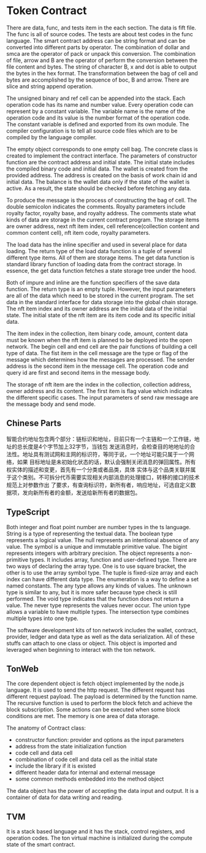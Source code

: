 # Token Contract

There are data, func, and tests item in the each section. The data is fift file. The func is all of source codes. The tests are about test codes in the func language. The smart contract address can be string format and can be converted into different parts by operator. The combination of dollar and smca are the operator of pack or unpack this conversion. The combination of file, arrow and B are the operator of perform the conversion between the file content and bytes. The string of character B, x and dot is able to output the bytes in the hex format. The transformation between the bag of cell and bytes are accomplished by the sequence of boc, B and arrow. There are slice and string append operation. 

The unsigned binary and ref cell can be appended into the stack. Each operation code has its name and number value. Every operation code can represent by a constant variable. The variable name is the name of the operation code and its value is the number format of the operation code. The constant variable is defined and exported from its own module. The compiler configuration is to tell all source code files which are to be compiled by the language compiler. 

The empty object corresponds to one empty cell bag. The concrete class is created to implement the contract interface. The parameters of constructor function are the contract address and initial state. The initial state includes the compiled binary code and initial data. The wallet is created from the provided address. The address is created on the basis of work chain id and initial data. The balance is the wallet data only if the state of the wallet is active. As a result, the state should be checked before fetching any data. 

To produce the message is the process of constructing the bag of cell. The double semicolon indicates the comments. Royalty parameters include royalty factor, royalty base, and royalty address. The comments state what kinds of data are storage in the current contract program. The storage items are owner address, next nft item index, cell reference(collection content and common content cell), nft item code, royalty parameters. 

The load data has the inline specifier and used in several place for data loading. The return type of the load data function is a tuple of several different type items. All of them are storage items. The get data function is standard library function of loading data from the contract storage. In essence, the get data function fetches a state storage tree under the hood. 

Both of impure and inline are the function specifiers of the save data function. The return type is an empty tuple. However, the input parameters are all of the data which need to be stored in the current program. The set data in the standard interface for data storage into the global chain storage. The nft item index and its owner address are the initial data of the initial state. The initial state of the nft item are its item code and its specific initial data. 

The item index in the collection, item binary code, amount, content data must be known when the nft item is planned to be deployed into the open network. The begin cell and end cell are the pair functions of building a cell type of data. The fist item in the cell message are the type or flag of the message which determines how the messages are processed. The sender address is the second item in the message cell. The operation code and query id are first and second items in the message body. 

The storage of nft item are the index in the collection, collection address, owner address and its content. The first item is flag value which indicates the different specific cases. The input parameters of send raw message are the message body and send mode. 

## Chinese Parts

智能合约地址包含两个部分：链标识和地址，目前只有一个主链和一个工作链，地址的总长度是4个字节加上32字节，当钱包
发送消息时，会检查目的地地址的合法性。地址具有测试网和主网的标识符，等同于说，一个地址可能只属于一个网络，如果
目标地址是未初始化状态的话，默认会强制关闭消息的弹回属性。所有权实体的描述和变更，首先有一个分类或者品类，具体
实体与这个品类关联并属于这个类别。不可拆分代币需要实现相关内部消息的处理接口，转移的接口的技术规范上对参数作出
了要求，有查询标识符，新所有者，响应地址，可选自定义数据项，发向新所有者的金额，发送给新所有者的数据包。

## TypeScript

Both integer and float point number are number types in the ts language. String is a type of representing the textual data. The boolean type represents a logical value. The null represents an intentional absence of any value. The symbol is a unique and immutable primitive value. The bigint represents integers with arbitrary precision. The object represents a non-primitive types. It includes array, function and user-defined type. There are two ways of declaring the array type. One is to use square bracket, the other is to use the array symbol type. The tuple is fixed-size array and each index can have different data type. The enumeration is a way to define a set named constants. The any type allows any kinds of values. The unknown type is similar to any, but it is more safer because type check is still performed. The void type indicates that the function does not return a value. The never type represents the values never occur. The union type allows a variable to have multiple types. The intersection type combines multiple types into one type.

The software development kits of ton network includes the wallet, contract, provider, ledger and data type as well as the data serialization. All of these stuffs can attach to one class or object. This object is imported and leveraged when beginning to interact with the ton network. 

## TonWeb

The core dependent object is fetch object implemented by the node.js language. It is used to send the http request. The different request has different request payload. The payload is determined by the function name. The recursive function is used to perform the block fetch and achieve the block subscription. Some actions can be executed when some block conditions are met. The memory is one area of data storage. 

The anatomy of Contract class:
- constructor function: provider and options as the input parameters
- address from the state initialization function
- code cell and data cell
- combination of code cell and data cell as the initial state
- include the library if it is existed
- different header data for internal and external message
- some common methods embedded into the method object

The data object has the power of accepting the data input and output. It is a container of data for data writing and reading. 

## TVM

It is a stack based language and it has the stack, control registers, and operation codes. The ton virtual machine is initialized during the compute state of the smart contract. 


